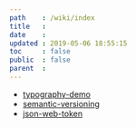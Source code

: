 ```yaml
---
path    : /wiki/index
title   : 
date    : 
updated : 2019-05-06 18:55:15
toc     : false
public  : false
parent  : 
---
```


- [typography-demo](typography-demo)
- [semantic-versioning](semantic-versioning)
- [json-web-token](json-web-token)
